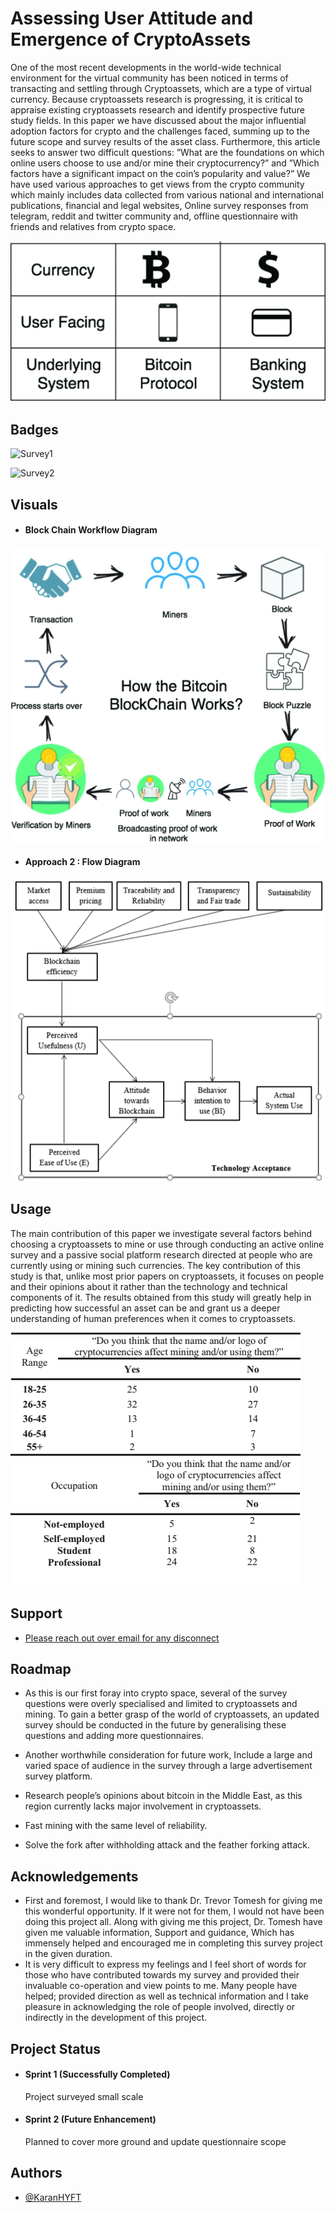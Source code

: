 
# Assessing User Attitude and Emergence of CryptoAssets

One of the most recent developments in the world-wide technical environment for the virtual community has been
noticed in terms of transacting and settling through Cryptoassets,
which are a type of virtual currency. Because cryptoassets research is progressing, it is critical to appraise existing cryptoassets
research and identify prospective future study fields. In this paper
we have discussed about the major influential adoption factors
for crypto and the challenges faced, summing up to the future
scope and survey results of the asset class. Furthermore, this
article seeks to answer two difficult questions: ”What are the
foundations on which online users choose to use and/or mine
their cryptocurrency?” and ”Which factors have a significant
impact on the coin’s popularity and value?” We have used
various approaches to get views from the crypto community
which mainly includes data collected from various national and
international publications, financial and legal websites, Online
survey responses from telegram, reddit and twitter community
and, offline questionnaire with friends and relatives from crypto
space.

![](https://github.com/KaranHYFT/CryptoAssets/blob/main/intro1.png)

## Badges

![Survey1](https://img.shields.io/badge/Survey-Active-brightgreen)

![Survey2](https://img.shields.io/badge/Survey-Passive-blue) 

## Visuals

- #### Block Chain Workflow Diagram
![](https://github.com/KaranHYFT/CryptoAssets/blob/main/intro2.png)

- #### Approach 2 : Flow Diagram
![](https://github.com/KaranHYFT/CryptoAssets/blob/main/cryptoacceptancemodel.PNG)

## Usage

The main contribution of this paper we investigate several factors behind choosing a cryptoassets to mine or use through conducting an
active online survey and a passive social platform research
directed at people who are currently using or mining such
currencies. The key contribution of this study is that, unlike
most prior papers on cryptoassets, it focuses on people and
their opinions about it rather than the technology and technical
components of it. The results obtained from this study will greatly help
in predicting how successful an asset can be and grant us a
deeper understanding of human preferences when it comes to
cryptoassets.

![](https://github.com/KaranHYFT/CryptoAssets/blob/main/discussion1.png)
![](https://github.com/KaranHYFT/CryptoAssets/blob/main/discussion2.png)

## Support

- [Please reach out over email for any disconnect](https://github.com/KaranHYFT/CryptoAssets/blob/main/karanp3hyft@gmail.com)

## Roadmap

- As this is our first foray into crypto space, several of the survey questions were overly specialised and limited to cryptoassets and mining. To gain a better grasp of the world of cryptoassets, an updated survey should be conducted in the future by generalising these questions and adding more questionnaires.

- Another worthwhile consideration for future work, Include a large and varied space of audience in the survey through a large advertisement survey platform.

-  Research people’s opinions about bitcoin in the Middle East, as this region currently lacks major involvement in cryptoassets.

- Fast mining with the same level of reliability.

- Solve the fork after withholding attack and the feather forking attack.

## Acknowledgements

 - First and foremost, I would like to thank Dr. Trevor Tomesh for giving me this wonderful opportunity. If it were not for them, I would not have been doing this project all. Along with giving me this project, Dr. Tomesh have given me valuable information, Support and guidance, Which has immensely helped and encouraged me in completing this survey project in the given duration.
 - It is very difficult to express my feelings and I feel short of words for those who have contributed towards my survey and provided their invaluable co-operation and view points to me. Many people have helped; provided direction as well as technical information and I take pleasure in acknowledging the role of people involved, directly or indirectly in the development of this project.

## Project Status

- #### Sprint 1 (Successfully Completed)
    Project surveyed small scale
- #### Sprint 2 (Future Enhancement)
    Planned to cover more ground and update questionnaire scope
  
## Authors

- [@KaranHYFT](https://github.com/KaranHYFT)

